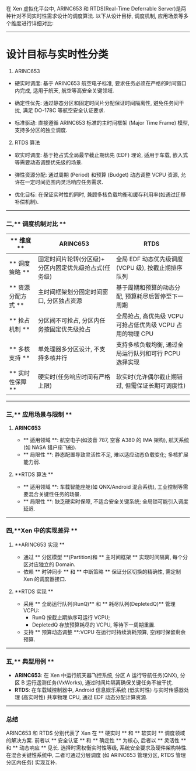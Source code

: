 在 Xen 虚拟化平台中, ARINC653 和 RTDS(Real-Time Deferrable Server)是两种针对不同实时性需求设计的调度算法. 以下从设计目标, 调度机制, 应用场景等多个维度进行详细对比:

---

# 设计目标与实时性分类

1. ARINC653

- 硬实时调度: 基于 ARINC653 航空电子标准, 要求任务必须在严格的时间窗口内完成, 适用于航天, 航空等高安全关键领域.

- 确定性优先: 通过静态分区和固定时间片分配保证时间隔离性, 避免任务间干扰, 满足 DO-178C 等航空安全认证要求.

- 标准驱动: 直接遵循 ARINC653 标准的主时间框架 (Major Time Frame) 模型, 支持多分区的独立调度.

2. RTDS 算法

- 软实时调度: 基于抢占式全局最早截止期优先 (EDF) 理论, 适用于车载, 嵌入式等需要动态调整优先级的场景.

- 弹性资源分配: 通过周期 (Period) 和预算 (Budget) 动态调整 VCPU 资源, 允许在一定时间范围内灵活响应任务需求.

- 优化目标: 在保证实时性的同时, 兼顾多核负载均衡和缓存利用率(如通过迁移补偿机制).

---

### 二,** 调度机制对比 **
| ** 维度 **         | **ARINC653**                                      | **RTDS**                                          |
|------------------|--------------------------------------------------|--------------------------------------------------|
| ** 调度策略 **     | 固定时间片轮转(分区级)+ 分区内固定优先级抢占式(任务级) | 全局 EDF 动态优先级调度(VCPU 级), 按截止期排序队列 |
| ** 资源分配方式 ** | 主时间框架划分固定时间窗口, 分区独占资源               | 基于周期和预算的动态分配, 预算耗尽后暂停至下一周期     |
| ** 抢占机制 **     | 分区间不可抢占, 分区内任务按固定优先级抢占          | 全局抢占, 高优先级 VCPU 可抢占低优先级 VCPU 占用的物理 CPU |
| ** 多核支持 **     | 单处理器多分区设计, 不支持多核并行                     | 支持多核负载均衡, 通过全局运行队列和可行 PCPU 选择实现   |
| ** 实时性保障 **   | 硬实时(任务响应时间有严格上限)                  | 软实时(允许偶尔截止期错过, 但需保证长期可调度性)     |

---

### 三,** 应用场景与限制 **
1. **ARINC653**
   - ** 适用领域 **: 航空电子(如波音 787, 空客 A380 的 IMA 架构), 航天系统(如 NASA 猎户座飞船).
   - ** 局限性 **: 静态配置导致灵活性不足, 难以适应动态负载变化; 多核扩展能力弱.

2. **RTDS 算法 **
   - ** 适用领域 **: 车载智能座舱(如 QNX/Android 混合系统), 工业控制等需要混合关键性任务的场景.
   - ** 局限性 **: 缺乏硬实时保障, 不适合安全关键系统; 全局锁可能引入调度延迟.

---

### 四,**Xen 中的实现差异 **
1. **ARINC653 实现 **
   - 通过 ** 分区模型 **(Partition)和 ** 主时间框架 ** 实现时间隔离, 每个分区对应独立的 Domain.
   - 依赖 ** 时钟同步 ** 和 ** 中断策略 ** 保证分区切换的精确性, 需定制 Xen 的调度器接口.

2. **RTDS 实现 **
   - 采用 ** 全局运行队列(RunQ)** 和 ** 耗尽队列(DepletedQ)** 管理 VCPU:
     - RunQ 按截止期排序可运行 VCPU;
     - DepletedQ 存放预算耗尽的 VCPU, 等待下一周期重置.
   - 支持 ** 预算动态调整 **:VCPU 在运行时持续消耗预算, 空闲时保留剩余预算.

---

### 五,** 典型用例 **
- **ARINC653**: 在 Xen 中运行航天器飞控系统, 分区 A 运行导航任务(QNX), 分区 B 运行遥测任务(VxWorks), 通过时间片隔离确保关键任务不被干扰.
- **RTDS**: 在车载域控制器中, Android 信息娱乐系统 (低实时性) 与实时传感器处理 (高实时性) 共享物理 CPU, 通过 EDF 动态分配计算资源.

---

### 总结
ARINC653 和 RTDS 分别代表了 Xen 在 ** 硬实时 ** 和 ** 软实时 ** 调度领域的解决方案. 前者以 ** 安全认证 ** 和 ** 确定性 ** 为核心, 后者以 ** 灵活性 ** 和 ** 动态响应 ** 见长. 选择时需权衡实时性等级, 系统安全要求及硬件架构特性. 在混合关键性系统中, 二者可通过分层调度 (如 ARINC653 管理分区, RTDS 管理分区内任务) 实现互补.

